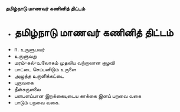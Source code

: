 **தமிழ்நாடு மாணவர் கணினித் திட்டம்**
- # தமிழ்நாடு மாணவர் கணினித் திட்டம்
- n. உருளுபவர்
- உருளுவது
- மரம்-கல்-உலோகம் முதலிய வற்றாலான குழவி
- பாட்டை செப்பனிடும் உருளை
- அழுத்த உருளிக்கட்டை
- புறாவகை
- நீள்சுருளலை
- பளபளப்பான இறக்கையுடைய காக்கை இனப் பறவை வகை
- பாடும் பறவை வகை.

